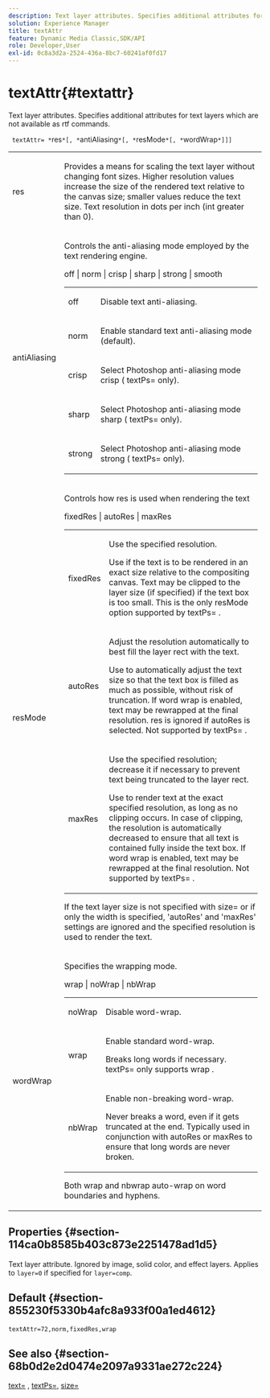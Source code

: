 ```yaml
---
description: Text layer attributes. Specifies additional attributes for text layers which are not available as rtf commands.
solution: Experience Manager
title: textAttr
feature: Dynamic Media Classic,SDK/API
role: Developer,User
exl-id: 0c8a3d2a-2524-436a-8bc7-60241af0fd17
---
```

# textAttr{#textattr}

Text layer attributes. Specifies additional attributes for text layers which are not available as rtf commands.

 ` textAttr= *`res`*[, *`antiAliasing`*[, *`resMode`*[, *`wordWrap`*]]]`

<table id="simpletable_0072BF7DF52B4959A14EDEF60A6EBDEE"> 
 <tr class="strow"> 
  <td class="stentry"> <p> <span class="codeph"> <span class="varname"> res </span> </span> </p> </td> 
  <td class="stentry"> <p>Provides a means for scaling the text layer without changing font sizes. Higher resolution values increase the size of the rendered text relative to the canvas size; smaller values reduce the text size. Text resolution in dots per inch (int greater than 0). </p> </td> 
 </tr> 
 <tr class="strow"> 
  <td class="stentry"> <p> <span class="codeph"> <span class="varname"> antiAliasing </span> </span> </p> </td> 
  <td class="stentry"> <p>Controls the anti-aliasing mode employed by the text rendering engine. </p> <p> <span class="codeph"> off | norm | crisp | sharp | strong | smooth </span> </p> <p> 
    <table id="simpletable_AE2331118FCA4BC7877233E287CED6A4"> 
     <tr class="strow"> 
      <td class="stentry"> <p> <span class="codeph"> off </span> </p> </td> 
      <td class="stentry"> <p>Disable text anti-aliasing. </p> </td> 
     </tr> 
     <tr class="strow"> 
      <td class="stentry"> <p> <span class="codeph"> norm </span> </p> </td> 
      <td class="stentry"> <p>Enable standard text anti-aliasing mode (default). </p> </td> 
     </tr> 
     <tr class="strow"> 
      <td class="stentry"> <p> <span class="codeph"> crisp </span> </p> </td> 
      <td class="stentry"> <p>Select Photoshop anti-aliasing mode <span class="codeph"> crisp </span> ( <span class="codeph"> textPs= </span> only). </p> </td> 
     </tr> 
     <tr class="strow"> 
      <td class="stentry"> <p> <span class="codeph"> sharp </span> </p> </td> 
      <td class="stentry"> <p>Select Photoshop anti-aliasing mode <span class="codeph"> sharp </span> ( <span class="codeph"> textPs= </span> only). </p> </td> 
     </tr> 
     <tr class="strow"> 
      <td class="stentry"> <p> <span class="codeph"> strong </span> </p> </td> 
      <td class="stentry"> <p>Select Photoshop anti-aliasing mode <span class="codeph"> strong </span> ( <span class="codeph"> textPs= </span> only). </p> </td> 
     </tr> 
    </table> </p> </td> 
 </tr> 
 <tr class="strow"> 
  <td class="stentry"> <p> <span class="codeph"> <span class="varname"> resMode </span> </span> </p> </td> 
  <td class="stentry"> <p>Controls how res is used when rendering the text </p> <p> <span class="codeph"> fixedRes | autoRes | maxRes </span> </p> <p> 
    <table id="simpletable_2CFC06DB37154C7C92614FDF7A818DB5"> 
     <tr class="strow"> 
      <td class="stentry"> <p> <span class="codeph"> fixedRes </span> </p> </td> 
      <td class="stentry"> <p>Use the specified resolution. </p> <p>Use if the text is to be rendered in an exact size relative to the compositing canvas. Text may be clipped to the layer size (if specified) if the text box is too small. This is the only <span class="varname"> resMode </span> option supported by <span class="codeph"> textPs= </span>. </p> </td> 
     </tr> 
     <tr class="strow"> 
      <td class="stentry"> <p> <span class="codeph"> autoRes </span> </p> </td> 
      <td class="stentry"> <p>Adjust the resolution automatically to best fill the layer rect with the text. </p> <p>Use to automatically adjust the text size so that the text box is filled as much as possible, without risk of truncation. If word wrap is enabled, text may be rewrapped at the final resolution. <span class="varname"> res </span> is ignored if <span class="codeph"> autoRes </span> is selected. Not supported by <span class="codeph"> textPs= </span>. </p> </td> 
     </tr> 
     <tr class="strow"> 
      <td class="stentry"> <p> <span class="codeph"> maxRes </span> </p> </td> 
      <td class="stentry"> <p>Use the specified resolution; decrease it if necessary to prevent text being truncated to the layer rect. </p> <p>Use to render text at the exact specified resolution, as long as no clipping occurs. In case of clipping, the resolution is automatically decreased to ensure that all text is contained fully inside the text box. If word wrap is enabled, text may be rewrapped at the final resolution. Not supported by <span class="codeph"> textPs= </span>. </p> </td> 
     </tr> 
    </table> </p> <p>If the text layer size is not specified with size= or if only the width is specified, 'autoRes' and 'maxRes' settings are ignored and the specified resolution is used to render the text. </p> </td> 
 </tr> 
 <tr class="strow"> 
  <td class="stentry"> <p> <span class="codeph"> <span class="varname"> wordWrap </span> </span> </p> </td> 
  <td class="stentry"> <p>Specifies the wrapping mode. </p> <p> <span class="codeph"> wrap | noWrap | nbWrap </span> </p> <p> 
    <table id="simpletable_FF2510E029EC41E29BC30D9FC2923EA3"> 
     <tr class="strow"> 
      <td class="stentry"> <p> <span class="codeph"> noWrap </span> </p> </td> 
      <td class="stentry"> <p>Disable word-wrap. </p> </td> 
     </tr> 
     <tr class="strow"> 
      <td class="stentry"> <p> <span class="codeph"> wrap </span> </p> </td> 
      <td class="stentry"> <p>Enable standard word-wrap. </p> <p>Breaks long words if necessary. <span class="codeph"> textPs= </span> only supports <span class="codeph"> wrap </span>. </p> </td> 
     </tr> 
     <tr class="strow"> 
      <td class="stentry"> <p> <span class="codeph"> nbWrap </span> </p> </td> 
      <td class="stentry"> <p>Enable non-breaking word-wrap. </p> <p>Never breaks a word, even if it gets truncated at the end. Typically used in conjunction with <span class="codeph"> autoRes </span> or <span class="codeph"> maxRes </span> to ensure that long words are never broken. </p> </td> 
     </tr> 
    </table> </p> <p>Both <span class="codeph"> wrap </span> and <span class="codeph"> nbwrap </span> auto-wrap on word boundaries and hyphens. </p> </td> 
 </tr> 
</table>

## Properties {#section-114ca0b8585b403c873e2251478ad1d5}

Text layer attribute. Ignored by image, solid color, and effect layers. Applies to `layer=0` if specified for `layer=comp`.

## Default {#section-855230f5330b4afc8a933f00a1ed4612}

`textAttr=72,norm,fixedRes,wrap`

## See also {#section-68b0d2e2d0474e2097a9331ae272c224}

[text=](../../../../../is-api/http-ref/image-serving-api-ref/c-http-protocol-reference/c-command-reference/r-text.md#reference-84634052e48548539a1ef63cbe41f22f) , [textPs=](../../../../../is-api/http-ref/image-serving-api-ref/c-http-protocol-reference/c-command-reference/r-textps.md#reference-4209a2a6169f44278da2647cfb0cd767), [size=](../../../../../is-api/http-ref/image-serving-api-ref/c-http-protocol-reference/c-data-types/r-size.md#reference-04d383f32c7b4003bed9978cb854747b)
